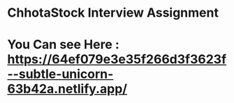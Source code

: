 # ChhotaStock Interview Assignment
# You Can see Here : https://64ef079e3e35f266d3f3623f--subtle-unicorn-63b42a.netlify.app/
